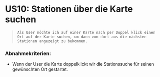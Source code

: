 # US10: Stationen über die Karte suchen

> `Als User möchte ich auf einer Karte nach per Doppel klick einen Ort auf der Karte suchen, um dann von dort aus die nächsten Stationen angezeigt zu bekommen.`

### Abnahmekriterien:

* Wenn der User die Karte doppelklickt wir die Stationssuche für seinen gewünschten Ort gestartet.
